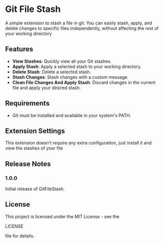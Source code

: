 # Git File Stash

A simple extension to stash a file in git. You can easily stash, apply, and delete changes to specific files independently, without affecting the rest of your working directory

## Features

- **View Stashes**: Quickly view all your Git stashes.
- **Apply Stash**: Apply a selected stash to your working directory.
- **Delete Stash**: Delete a selected stash.
- **Stash Changes**: Stash changes with a custom message.
- **Clean File Changes And Apply Stash**: Discard changes in the current file and apply your desired stash.

## Requirements

- Git must be installed and available in your system's PATH.

## Extension Settings

This extension doesn’t require any extra configuration, just install it and view the stashes of your file

## Release Notes

### 1.0.0

Initial release of GitFileStash.

## License

This project is licensed under the MIT License - see the 

LICENSE

 file for details.

